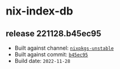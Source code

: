 # nix-index-db
## release 221128.b45ec95
- Built against channel: [`nixpkgs-unstable`](https://github.com/nixos/nixpkgs/tree/nixpkgs-unstable)
- Built against commit: [`b45ec95`](https://github.com/NixOS/nixpkgs/commit/b45ec953794bb07922f0468152ad1ebaf8a084b3)
- Build date: `2022-11-28`
